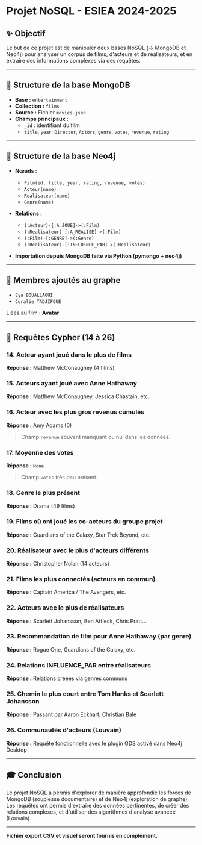 # Projet NoSQL - ESIEA 2024-2025

## ✨ Objectif
Le but de ce projet est de manipuler deux bases NoSQL (→ MongoDB et Neo4j) pour analyser un corpus de films, d'acteurs et de réalisateurs, et en extraire des informations complexes via des requêtes.

---

## 📁 Structure de la base MongoDB
- **Base :** `entertainment`
- **Collection :** `films`
- **Source :** Fichier `movies.json`
- **Champs principaux :**
  - `_id` : identifiant du film
  - `title`, `year`, `Director`, `Actors`, `genre`, `votes`, `revenue`, `rating`

---

## 🧵 Structure de la base Neo4j
- **Nœuds :**
  - `Film(id, title, year, rating, revenue, votes)`
  - `Acteur(name)`
  - `Realisateur(name)`
  - `Genre(name)`

- **Relations :**
  - `(:Acteur)-[:A_JOUE]->(:Film)`
  - `(:Realisateur)-[:A_REALISE]->(:Film)`
  - `(:Film)-[:GENRE]->(:Genre)`
  - `(:Realisateur)-[:INFLUENCE_PAR]->(:Realisateur)`

- **Importation depuis MongoDB faite via Python (pymongo + neo4j)**

---

## 🤖 Membres ajoutés au graphe
- `Eya BOUALLAGUI`
- `Coralie TADJIFOUE`

Liées au film : **Avatar**

---

## 🔢 Requêtes Cypher (14 à 26)

### 14. Acteur ayant joué dans le plus de films
**Réponse :** Matthew McConaughey (4 films)

### 15. Acteurs ayant joué avec Anne Hathaway
**Réponse :** Matthew McConaughey, Jessica Chastain, etc.

### 16. Acteur avec les plus gros revenus cumulés
**Réponse :** Amy Adams (0)
> Champ `revenue` souvent manquant ou nul dans les données.

### 17. Moyenne des votes
**Réponse :** `None`
> Champ `votes` très peu présent.

### 18. Genre le plus présent
**Réponse :** Drama (49 films)

### 19. Films où ont joué les co-acteurs du groupe projet
**Réponse :** Guardians of the Galaxy, Star Trek Beyond, etc.

### 20. Réalisateur avec le plus d'acteurs différents
**Réponse :** Christopher Nolan (14 acteurs)

### 21. Films les plus connectés (acteurs en commun)
**Réponse :** Captain America / The Avengers, etc.

### 22. Acteurs avec le plus de réalisateurs
**Réponse :** Scarlett Johansson, Ben Affleck, Chris Pratt...

### 23. Recommandation de film pour Anne Hathaway (par genre)
**Réponse :** Rogue One, Guardians of the Galaxy, etc.

### 24. Relations INFLUENCE_PAR entre réalisateurs
**Réponse :** Relations créées via genres communs

### 25. Chemin le plus court entre Tom Hanks et Scarlett Johansson
**Réponse :** Passant par Aaron Eckhart, Christian Bale

### 26. Communautés d'acteurs (Louvain)
**Réponse :** Requête fonctionnelle avec le plugin GDS activé dans Neo4j Desktop

---

## 🎓 Conclusion
Le projet NoSQL a permis d'explorer de manière approfondie les forces de MongoDB (souplesse documentaire) et de Neo4j (exploration de graphe). Les requêtes ont permis d'extraire des données pertinentes, de créer des relations complexes, et d'utiliser des algorithmes d'analyse avancée (Louvain).

---

**Fichier export CSV et visuel seront fournis en complément.**